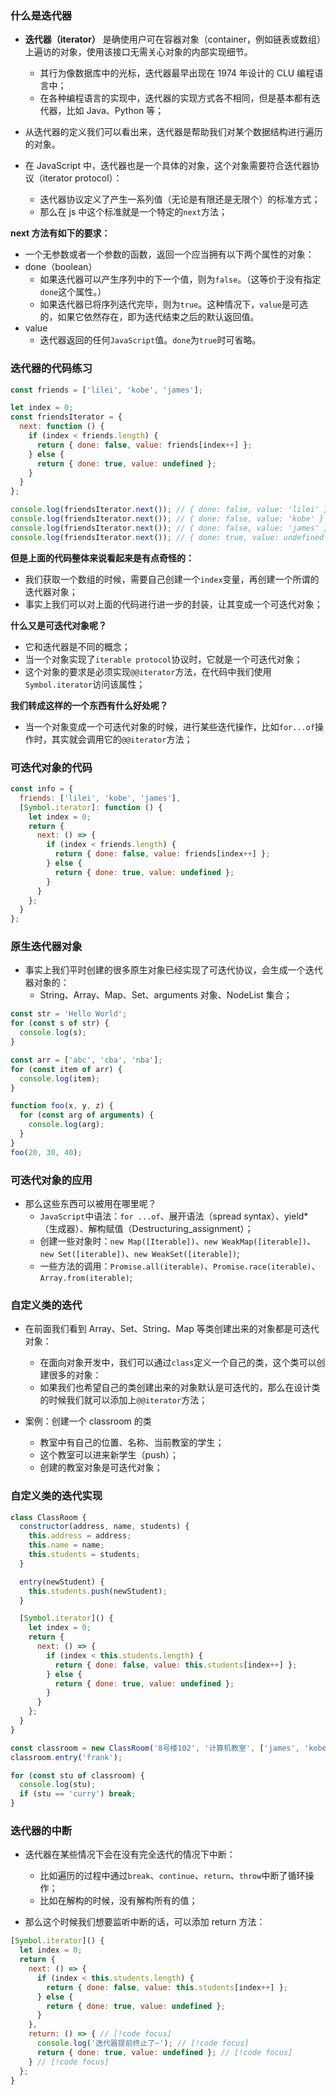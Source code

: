 ### 什么是迭代器

- **迭代器（iterator）** 是确使用户可在容器对象（container，例如链表或数组）上遍访的对象，使用该接口无需关心对象的内部实现细节。

  - 其行为像数据库中的光标，迭代器最早出现在 1974 年设计的 CLU 编程语言中；
  - 在各种编程语言的实现中，迭代器的实现方式各不相同，但是基本都有迭代器，比如 Java、Python 等；

- 从迭代器的定义我们可以看出来，迭代器是帮助我们对某个数据结构进行遍历的对象。

- 在 JavaScript 中，迭代器也是一个具体的对象，这个对象需要符合迭代器协议（iterator protocol）：

  - 迭代器协议定义了产生一系列值（无论是有限还是无限个）的标准方式；
  - 那么在 js 中这个标准就是一个特定的`next`方法；

**next 方法有如下的要求：**
  - 一个无参数或者一个参数的函数，返回一个应当拥有以下两个属性的对象：
  - done（boolean）
    - 如果迭代器可以产生序列中的下一个值，则为`false`。（这等价于没有指定`done`这个属性。）
    - 如果迭代器已将序列迭代完毕，则为`true`。这种情况下，`value`是可选的，如果它依然存在，即为迭代结束之后的默认返回值。
  - value
    - 迭代器返回的任何`JavaScript`值。`done`为`true`时可省略。

### 迭代器的代码练习

```js
const friends = ['lilei', 'kobe', 'james'];

let index = 0;
const friendsIterator = {
  next: function () {
    if (index < friends.length) {
      return { done: false, value: friends[index++] };
    } else {
      return { done: true, value: undefined };
    }
  }
};

console.log(friendsIterator.next()); // { done: false, value: 'lilei' }
console.log(friendsIterator.next()); // { done: false, value: 'kobe' }
console.log(friendsIterator.next()); // { done: false, value: 'james' }
console.log(friendsIterator.next()); // { done: true, value: undefined }
```

**但是上面的代码整体来说看起来是有点奇怪的：**
  - 我们获取一个数组的时候，需要自己创建一个`index`变量，再创建一个所谓的迭代器对象；
  - 事实上我们可以对上面的代码进行进一步的封装，让其变成一个可迭代对象；

**什么又是可迭代对象呢？**
  - 它和迭代器是不同的概念；
  - 当一个对象实现了`iterable protocol`协议时，它就是一个可迭代对象；
  - 这个对象的要求是必须实现`@@iterator`方法，在代码中我们使用`Symbol.iterator`访问该属性；

**我们转成这样的一个东西有什么好处呢？**
  - 当一个对象变成一个可迭代对象的时候，进行某些迭代操作，比如`for...of`操作时，其实就会调用它的`@@iterator`方法；

### 可迭代对象的代码

```js
const info = {
  friends: ['lilei', 'kobe', 'james'],
  [Symbol.iterator]: function () {
    let index = 0;
    return {
      next: () => {
        if (index < friends.length) {
          return { done: false, value: friends[index++] };
        } else {
          return { done: true, value: undefined };
        }
      }
    };
  }
};
```

### 原生迭代器对象

- 事实上我们平时创建的很多原生对象已经实现了可迭代协议，会生成一个迭代器对象的：
  - String、Array、Map、Set、arguments 对象、NodeList 集合；

```js
const str = 'Hello World';
for (const s of str) {
  console.log(s);
}

const arr = ['abc', 'cba', 'nba'];
for (const item of arr) {
  console.log(item);
}

function foo(x, y, z) {
  for (const arg of arguments) {
    console.log(arg);
  }
}
foo(20, 30, 40);
```

### 可迭代对象的应用

- 那么这些东西可以被用在哪里呢？
  - `JavaScript`中语法：`for ...of`、展开语法（spread syntax）、yield\*（生成器）、解构赋值（Destructuring_assignment）；
  - 创建一些对象时：`new Map([Iterable])`、`new WeakMap([iterable])`、`new Set([iterable])`、`new WeakSet([iterable])`;
  - 一些方法的调用：`Promise.all(iterable)`、`Promise.race(iterable)`、`Array.from(iterable)`;

### 自定义类的迭代

- 在前面我们看到 Array、Set、String、Map 等类创建出来的对象都是可迭代对象：

  - 在面向对象开发中，我们可以通过`class`定义一个自己的类，这个类可以创建很多的对象：
  - 如果我们也希望自己的类创建出来的对象默认是可迭代的，那么在设计类的时候我们就可以添加上`@@iterator`方法；

- 案例：创建一个 classroom 的类
  - 教室中有自己的位置、名称、当前教室的学生；
  - 这个教室可以进来新学生（push）；
  - 创建的教室对象是可迭代对象；

### 自定义类的迭代实现

```js
class ClassRoom {
  constructor(address, name, students) {
    this.address = address;
    this.name = name;
    this.students = students;
  }

  entry(newStudent) {
    this.students.push(newStudent);
  }

  [Symbol.iterator]() {
    let index = 0;
    return {
      next: () => {
        if (index < this.students.length) {
          return { done: false, value: this.students[index++] };
        } else {
          return { done: true, value: undefined };
        }
      }
    };
  }
}

const classroom = new ClassRoom('8号楼102', '计算机教室', ['james', 'kobe', 'curry']);
classroom.entry('frank');

for (const stu of classroom) {
  console.log(stu);
  if (stu == 'curry') break;
}
```

### 迭代器的中断

- 迭代器在某些情况下会在没有完全迭代的情况下中断：

  - 比如遍历的过程中通过`break`、`continue`、`return`、`throw`中断了循环操作；
  - 比如在解构的时候，没有解构所有的值；

- 那么这个时候我们想要监听中断的话，可以添加 return 方法：

```js
[Symbol.iterator]() {
  let index = 0;
  return {
    next: () => {
      if (index < this.students.length) {
        return { done: false, value: this.students[index++] };
      } else {
        return { done: true, value: undefined };
      }
    },
    return: () => { // [!code focus]
      console.log('迭代器提前终止了~'); // [!code focus]
      return { done: true, value: undefined }; // [!code focus]
    } // [!code focus]
  };
}
```
